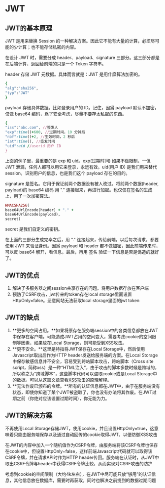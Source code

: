 # JWT

## JWT的基本原理

JWT 是用来替换 Session 的一种解决方案。因此它不能有大量的计算，必须尽可能的少计算；也不能存储私密的内容。

在设计 JWT 时，需要分成 header、payload、signature 三部分。这三部分都是在后端计算，返回给前端的只是一个 Token 字符串。

header 存储 JWT 元数据。具体而言就是：JWT 是用什麽算法加密的。
```ruby
{
"alg":"sha256",
"typ":"JWT"
}
```

payload 存储具体数据。比如登录用户的 ID。记住，因爲 payload 默认不加密，仅做 base64 编码，爲了安全考虑，尽量不要存太私密的东西。
```ruby
{
"iss":"abc.com", //签发人
"exp":time()+600, //过期时间，10 分钟后
"nbf":time()+2, //生效时间，2 秒后
"iat":time(), //签发时间
"uid":uid //userid 用户 ID
}
```

上面的例子里，最重要的是 exp 和 uid。exp(过期时间) 如果不做限制，一但 JWT 泄漏，任何人都可以用它来登录，永远有效。uid(用户 ID) 是我们用来替代 session，识别用户的信息，也是我们这个 payload 存在的目的。

signature 是签名。它用于保证前两个数据没有被人改过。将前两个数据(header, payload)的 base64 编码 用 "." 连接起来，再进行加密。也仅仅在签名的生成上，用了一次加密算法。
```ruby
HMACSHA256(
base64UrlEncode(header) + "." +
base64UrlEncode(payload),
secret)
```

secret 是我们自定义的密钥。

在上面的三部分生成完毕之后，用 "." 连接起来，传给前端。以后每次请求，都要使用 JWT 来验证身份。因爲 payload 和 header 都不做加密，因此前端传来时，可以反 base64 解开，看信息。最后，再用 签名 验证一下信息是否是僞造的就好了。

## JWT的优点

1. 解决了多服务器之间session共享存在的问题。将用户数据存放在客户端
2. 预防了CSRF攻击，jwt传来的token存在local storage里面设置HttpOnly=false。恶意网站无法获取local storage里面的jwt token

## JWT的缺点

1. **更多的空间占用。**如果将原存在服务端session中的各类信息都放在JWT中保存在客户端，可能造成JWT占用的空间变大，需要考虑cookie的空间限制等因素，如果放在Local Storage，则可能受到XSS攻击。
2. **更不安全。**这里是特指将JWT保存在Local Storage中，然后使用Javascript取出后作为HTTP header发送给服务端的方案。在Local Storage中保存敏感信息并不安全，容易受到跨站脚本攻击，跨站脚本（Cross site script，简称xss）是一种“HTML注入”，由于攻击的脚本多数时候是跨域的，所以称之为“跨域脚本”，这些脚本代码可以盗取cookie或是Local Storage中的数据。可以从这篇文章查看[XSS攻击](https://link.jianshu.com?t=HTTP://www.cnblogs.com/luminji/archive/2012/05/22/2507185.html)的原理解释。
3. **无法作废已颁布的令牌。**所有的认证信息都在JWT中，由于在服务端没有状态，即使你知道了某个JWT被盗取了，你也没有办法将其作废。在JWT过期之前（你绝对应该设置过期时间），你无能为力。

## JWT的解决方案

不再使用Local Storage存储JWT，使用cookie，并且设置HttpOnly=true，这意味着只能由服务端保存以及通过自动回传的cookie取得JWT，以便防御XSS攻击

在JWT的内容中加入一个随机值作为CSRF令牌，由服务端将该CSRF令牌也保存在cookie中，但设置HttpOnly=false，这样前端Javascript代码就可以取得该CSRF令牌，并在请求API时作为HTTP header传回。服务端在认证时，从JWT中取出CSRF令牌与header中获得CSRF令牌比较，从而实现对CSRF攻击的防护

考虑到cookie的空间限制（大约4k左右），在JWT中尽可能只放“够用”的认证信息，其他信息放在数据库，需要时再获取，同时也解决之前提到的数据过期问题